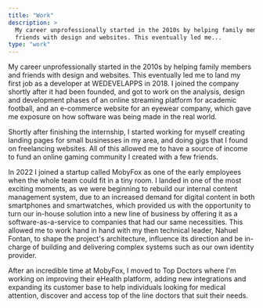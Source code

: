 ```yaml
---
title: "Work"
description: >
  My career unprofessionally started in the 2010s by helping family members and
  friends with design and websites. This eventually led me...
type: "work"
---
```


My career unprofessionally started in the 2010s by helping family members and
friends with design and websites. This eventually led me to land my first job
as a developer at WEDEVELAPPS in 2018. I joined the company shortly after it
had been founded, and got to work on the analysis, design and development
phases of an online streaming platform for academic football, and an e-commerce
website for an eyewear company, which gave me exposure on how software was being
made in the real world.

Shortly after finishing the internship, I started working for myself creating
landing pages for small businesses in my area, and doing gigs that I found on
freelancing websites. All of this allowed me to have a source of income to fund
an online gaming community I created with a few friends.

In 2022 I joined a startup called MobyFox as one of the early employees when
the whole team could fit in a tiny room. I landed in one of the most exciting
moments, as we were beginning to rebuild our internal content management system,
due to an increased demand for digital content in both smartphones and
smartwatches, which provided us with the opportunity to turn our in-house solution
into a new line of business by offering it as a software-as-a-service to companies
that had our same necessities. This allowed me to work hand in hand with my then
technical leader, Nahuel Fontan, to shape the project's architecture, influence
its direction and be in-charge of building and delivering complex systems such
as our own identity provider.

After an incredible time at MobyFox, I moved to Top Doctors where I'm working on
improving their eHealth platform, adding new integrations and expanding its
customer base to help individuals looking for medical attention, discover and
access top of the line doctors that suit their needs.
